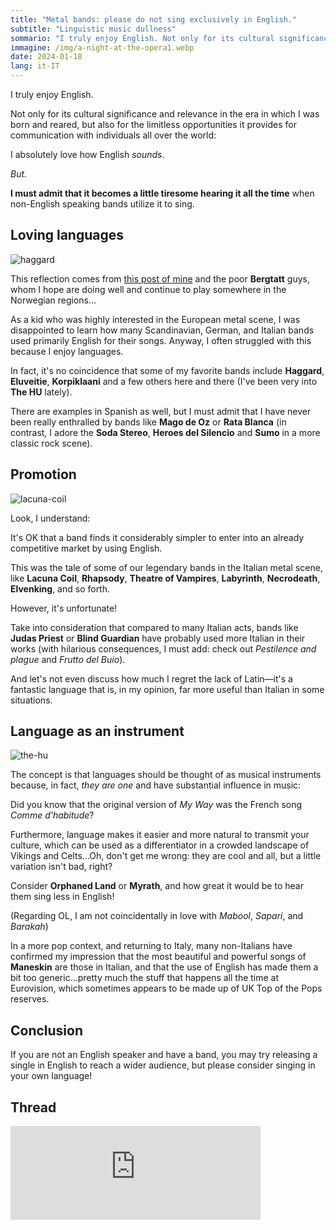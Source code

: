 ```yaml
---
title: "Metal bands: please do not sing exclusively in English."
subtitle: "Linguistic music dullness"
sommario: "I truly enjoy English. Not only for its cultural significance and relevance in the era in which I was born and reared, but also for the limitless opportunities it provides for communication with individuals all over the world. I absolutely love how English sounds. But..."
immagine: /img/a-night-at-the-opera1.webp
date: 2024-01-18
lang: it-IT
---
```


I truly enjoy English.

Not only for its cultural significance and relevance in the era in which I was born and reared, but also for the limitless opportunities it provides for communication with individuals all over the world:

I absolutely love how English _sounds_.

_But._

**I must admit that it becomes a little tiresome hearing it all the time** when non-English speaking bands utilize it to sing.

## Loving languages

![haggard](https://www.haggard.de/images/header.png)

This reflection comes from [this post of mine](https://livellosegreto.it/@xabacadabra/111773715282272926) and the poor **Bergtatt** guys,  whom I hope are doing well and continue to play somewhere in the Norwegian regions...

As a kid who was highly interested in the European metal scene, I was disappointed to learn how many Scandinavian, German, and Italian bands used primarily English for their songs. Anyway, I often struggled with this because I enjoy languages.

In fact, it's no coincidence that some of my favorite bands include **Haggard**, **Eluveitie**, **Korpiklaani** and a few others here and there (I've been very into **The HU** lately).

There are examples in Spanish as well, but I must admit that I have never been really enthralled by bands like **Mago de Oz** or **Rata Blanca** (in contrast, I adore the **Soda Stereo**, **Heroes del Silencio** and **Sumo** in a more classic rock scene).

## Promotion

![lacuna-coil](https://wallpapercave.com/wp/ROvo8Hs.jpg)

Look, I understand: 

It's OK that a band finds it considerably simpler to enter into an already competitive market by using English.

This was the tale of some of our legendary bands in the Italian metal scene, like **Lacuna Coil**, **Rhapsody**, **Theatre of Vampires**, **Labyrinth**, **Necrodeath**, **Elvenking**, and so forth.

However, it's unfortunate!

Take into consideration that compared to many Italian acts, bands like **Judas Priest** or **Blind Guardian** have probably used more Italian in their works (with hilarious consequences, I must add: check out _Pestilence and plague_ and _Frutto del Buio_).

And let's not even discuss how much I regret the lack of Latin—it's a fantastic language that is, in my opinion, far more useful than Italian in some situations.

## Language as an instrument

![the-hu](https://www.discovermongolia.mn/uploads/the-hu-band-blog-cover.jpg)

The concept is that languages should be thought of as musical instruments because, in fact, _they are one_ and have substantial influence in music:

Did you know that the original version of _My Way_ was the French song _Comme d'habitude_?

Furthermore, language makes it easier and more natural to transmit your culture, which can be used as a differentiator in a crowded landscape of Vikings and Celts...Oh, don't get me wrong: they are cool and all, but a little variation isn't bad, right?

Consider **Orphaned Land** or **Myrath**, and how great it would be to hear them sing less in English!

(Regarding OL, I am not coincidentally in love with _Mabool_, _Sapari_, and _Barakah_)

In a more pop context, and returning to Italy, many non-Italians have confirmed my impression that the most beautiful and powerful songs of **Maneskin** are those in Italian, and that the use of English has made them a bit too generic...pretty much the stuff that happens all the time at Eurovision, which sometimes appears to be made up of UK Top of the Pops reserves.

## Conclusion

If you are not an English speaker and have a band, you may try releasing a single in English to reach a wider audience, but please consider singing in your own language!

## Thread

<iframe src="https://livellosegreto.it/@xabacadabra/111776128061988200/embed" class="mastodon-embed" style="max-width: 100%; border: 0" width="400" allowfullscreen="allowfullscreen"></iframe><script src="https://livellosegreto.it/embed.js" async="async"></script>